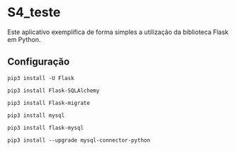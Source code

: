 # S4_teste

Este aplicativo exemplifica de forma simples a utilização da biblioteca Flask em Python.

## Configuração

```
pip3 install -U Flask
```

```
pip3 install Flask-SQLAlchemy
```

```
pip3 install Flask-migrate
```

```
pip3 install mysql
```

```
pip3 install flask-mysql
```

```
pip3 install --upgrade mysql-connector-python
```

